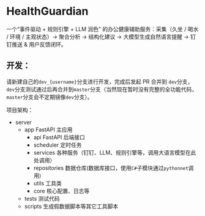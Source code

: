 # HealthGuardian

一个“事件驱动 + 规则引擎 + LLM 润色” 的办公健康辅助服务：采集（久坐 / 喝水 / 环境 / 主观状态）→ 聚合分析 → 结构化建议 → 大模型生成自然语言提醒 → 钉钉推送 & 用户反馈闭环。

## 开发：
请新建自己的`dev_{username}`分支进行开发，完成后发起 PR 合并到 `dev`分支，`dev`分支测试通过后再合并到`master`分支（当然现在暂时没有完整的全功能代码，`master`分支会不定期镜像`dev`分支）。

项目架构：

- server
  - app                  FastAPI 主应用
	- api                FastAPI 后端接口
	- scheduler          定时任务
	- services           各种服务（钉钉、LLM、规则引擎等，调用大语言模型在此处调用）
	- repositories       数据仓库(数据库接口，使用`C#`子模块通过`pythonnet`调用)
	- utils              工具类
	- core               核心配置、日志等
  - tests                测试代码
  - scripts              生成假数据脚本等其它工具脚本